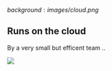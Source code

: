 $background:images/cloud.png$

## Runs on the cloud

By a very small but efficent team ..

![](https://s3.amazonaws.com/flood-io-support/Intercom_2015-03-30_09-47-17.jpg)

